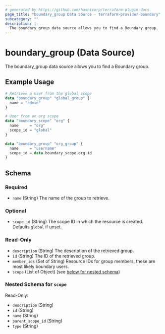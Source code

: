 ```yaml
---
# generated by https://github.com/hashicorp/terraform-plugin-docs
page_title: "boundary_group Data Source - terraform-provider-boundary"
subcategory: ""
description: |-
  The boundary_group data source allows you to find a Boundary group.
---
```


# boundary_group (Data Source)

The boundary_group data source allows you to find a Boundary group.

## Example Usage

```terraform
# Retrieve a user from the global scope
data "boundary_group" "global_group" {
  name = "admin"
}

# User from an org scope
data "boundary_scope" "org" {
  name     = "org"
  scope_id = "global"
}

data "boundary_group" "org_group" {
  name     = "username"
  scope_id = data.boundary_scope.org.id
}
```

<!-- schema generated by tfplugindocs -->
## Schema

### Required

- `name` (String) The name of the group to retrieve.

### Optional

- `scope_id` (String) The scope ID in which the resource is created. Defaults `global` if unset.

### Read-Only

- `description` (String) The description of the retrieved group.
- `id` (String) The ID of the retrieved group.
- `member_ids` (Set of String) Resource IDs for group members, these are most likely boundary users.
- `scope` (List of Object) (see [below for nested schema](#nestedatt--scope))

<a id="nestedatt--scope"></a>
### Nested Schema for `scope`

Read-Only:

- `description` (String)
- `id` (String)
- `name` (String)
- `parent_scope_id` (String)
- `type` (String)
